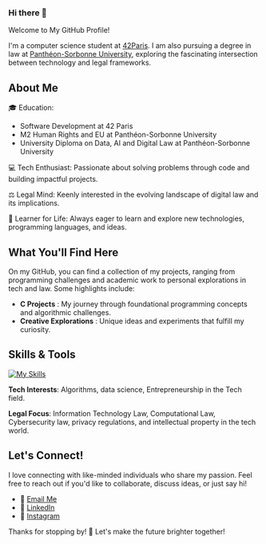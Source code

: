 ### Hi there 👋

Welcome to My GitHub Profile!

I'm a computer science student at [42Paris](42.fr). I am also pursuing a degree in law at [Panthéon-Sorbonne University](https://www.pantheonsorbonne.fr/), exploring the fascinating intersection between technology and legal frameworks.

## About Me

🎓 Education: 
* Software Development at 42 Paris
* M2 Human Rights and EU at Panthéon-Sorbonne University
* University Diploma on Data, AI and Digital Law at Panthéon-Sorbonne University

💻 Tech Enthusiast: Passionate about solving problems through code and building impactful projects.

⚖️ Legal Mind: Keenly interested in the evolving landscape of digital law and its implications.

🚀 Learner for Life: Always eager to learn and explore new technologies, programming languages, and ideas.

## What You'll Find Here

On my GitHub, you can find a collection of my projects, ranging from programming challenges and academic work to personal explorations in tech and law. Some highlights include:

* **C Projects** : My journey through foundational programming concepts and algorithmic challenges.
* **Creative Explorations** : Unique ideas and experiments that fulfill my curiosity.

## Skills & Tools

[![My Skills](https://skillicons.dev/icons?i=c,cpp,py,bash,git,ai,aiscript,vim,neovim,vscode,ubuntu,figma,notion,obsidian,discord,bots,apple)](https://skillicons.dev)

**Tech Interests**: Algorithms, data science, Entrepreneurship in the Tech field.

**Legal Focus**: Information Technology Law, Computational Law, Cybersecurity law, privacy regulations, and intellectual property in the tech world.

## Let's Connect!

I love connecting with like-minded individuals who share my passion. Feel free to reach out if you'd like to collaborate, discuss ideas, or just say hi!

- 💌 [Email Me](mailto:mferaoun@42student.42.fr)
- 🔗 [LinkedIn](www.linkedin.com/in/melissa-feraoun-b73b35173)
- 📸 [Instagram](https://www.instagram.com/melfrn_/)

Thanks for stopping by! 🌟 Let's make the future brighter together!
